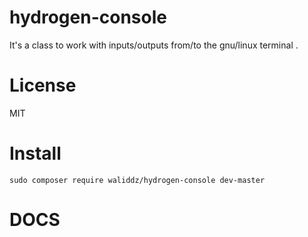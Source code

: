 # hydrogen-console
It's a class to work with inputs/outputs from/to the gnu/linux terminal .
# License 
MIT
# Install 
`sudo composer require waliddz/hydrogen-console dev-master`
# DOCS 
